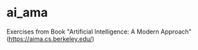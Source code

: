 # ai_ama

Exercises from Book "Artificial Intelligence: A Modern Approach" (https://aima.cs.berkeley.edu/)